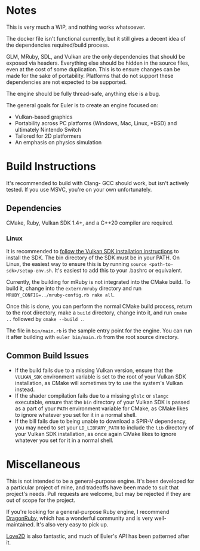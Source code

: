 # Notes
This is very much a WIP, and nothing works whatsoever.

The docker file isn't functional currently, but it still gives a decent idea
of the dependencies required/build process.

GLM, MRuby, SDL, and Vulkan are the only dependencies that should be exposed
via headers. Everything else should be hidden in the source files, even at the
cost of some duplication. This is to ensure changes can be made for the sake 
of portability. Platforms that do not support these dependencies are not 
expected to be supported.

The engine should be fully thread-safe, anything else is a bug.


The general goals for Euler is to create an engine focused on:
- Vulkan-based graphics
- Portability across PC platforms (Windows, Mac, Linux, *BSD) and ultimately
  Nintendo Switch
- Tailored for 2D platformers
- An emphasis on physics simulation


# Build Instructions

It's recommended to build with Clang- GCC should work, but isn't actively 
tested. If you use MSVC, you're on your own unfortunately.

## Dependencies

CMake, Ruby, Vulkan SDK 1.4+, and a C++20 compiler are required.

### Linux

It is recommended to [follow the Vulkan SDK installation instructions](
    https://vulkan.lunarg.com/doc/view/latest/linux/getting_started.html
) to install the SDK. The bin directory of the SDK must be in your PATH.
On Linux, the easiest way to ensure this is by running 
`source <path-to-sdk>/setup-env.sh`. It's easiest to add this to your
.bashrc or equivalent.

Currently, the building for mRuby is not integrated into the CMake build. To
build it, change into the `extern/mruby` directory and run 
`MRUBY_CONFIG=../mruby-config.rb rake all`.

Once this is done, you can perform the normal CMake build process, return to
the root directory, make a `build` directory, change into it, and run
`cmake ..` followed by `cmake --build .`.

The file in `bin/main.rb` is the sample entry point for the engine. You can run
it after building with `euler bin/main.rb` from the root source directory.

## Common Build Issues

* If the build fails due to a missing Vulkan version, ensure that the
  `VULKAN_SDK` environment variable is set to the root of your Vulkan SDK
  installation, as CMake will sometimes try to use the system's Vulkan
  instead.
* If the shader compilation fails due to a missing `glslc` or `slangc` 
  executable, ensure that the `bin` directory of your Vulkan SDK is passed as
  a part of your `PATH` environment variable for CMake, as CMake likes to 
  ignore whatever you set for it in a normal shell.
* If the bill fails due to being unable to download a SPIR-V dependency, you 
  may need to set your `LD_LIBRARY_PATH` to include the `lib` directory of your
  Vulkan SDK installation, as once again CMake likes to ignore whatever you set
  for it in a normal shell.

# Miscellaneous

This is not intended to be a general-purpose engine. It's been developed for
a particular project of mine, and tradeoffs have been made to suit that 
project's needs. Pull requests are welcome, but may be rejected if they are out
of scope for the project.

If you're looking for a general-purpose Ruby engine, I recommend [DragonRuby](
https://dragonruby.org/
), which has a wonderful community and is very well-maintained. It's also very
easy to pick up. 

[Love2D](
https://love2d.org/
) is also fantastic, and much of Euler's API has been patterned after it.
